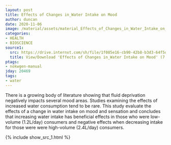 ```yaml
---
layout: post
title: Effects of Changes in_Water Intake on Mood
author: duncan
date: 2020-11-06
image: /material/assets/material_Effects_of_Changes_in_Water_Intake_on_Mood.png
categories:
- HEALTH
- BIOSCIENCE
source1:
  src: https://drive.internxt.com/sh/file/1f085e16-cb90-42b8-b3d3-64f5d263af52/225fa68ae8d2eb28e4592ffb6a1c5c368761c3a988577198750e9c8da85ceb5e
  title: View/Download 'Effects of Changes in_Water Intake on Mood' (7 pages)
ptags:
- nokwgen-manual
jday: 20469
tags:
- water
---
```


There is a growing body of literature showing that fluid deprivation negatively impacts several mood areas. Studies examining the effects of increased water consumption tend to be rare. This study evaluate the effects of a change in water intake on mood and sensation and concludes that increasing water intake has beneficial effects in those who were low-volume (1.2L/day) consumers and negative effects when decreasing intake for those were were high-volume (2.4L/day) consumers.

<!--more-->

{% include show_src_1.html %}

